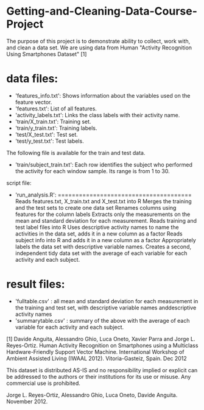 # Getting-and-Cleaning-Data-Course-Project
The purpose of this project is to demonstrate ability to collect, work with, and clean a data set.
We are using data from Human "Activity Recognition Using Smartphones Dataset" [1]

data files:
======================================

- 'features_info.txt': Shows information about the variables used on the feature vector.
- 'features.txt': List of all features.
- 'activity_labels.txt': Links the class labels with their activity name.
- 'train/X_train.txt': Training set.
- 'train/y_train.txt': Training labels.
- 'test/X_test.txt': Test set.
- 'test/y_test.txt': Test labels.

The following file is available for the train and test data. 
- 'train/subject_train.txt': Each row identifies the subject who performed the activity for each window sample. Its range is from 1 to 30. 

script file:
- 'run_analysis.R': 
======================================
    Reads features.txt, X_train.txt and X_test.txt into R
    Merges the training and the test sets to create one data set
    Renames columns using features for the column labels
    Extracts only the measurements on the mean and standard deviation for each measurement.
    Reads training and test label files into R
    Uses descriptive activity names to name the activities in the data set, adds it in a new column as a factor
    Reads subject info into R and adds it in a new column as a factor
    Appropriately labels the data set with descriptive variable names.
    Creates a second, independent tidy data set with the average of each variable for each activity and each subject.
    
result files:
======================================
- 'fulltable.csv' : all mean and standard deviation for each measurement in the training and test set, with descriptive variable names anddescriptive activity names
- 'summarytable.csv' : summary of the above with the average of each variable for each activity and each subject.

[1] Davide Anguita, Alessandro Ghio, Luca Oneto, Xavier Parra and Jorge L. Reyes-Ortiz. Human Activity Recognition on Smartphones using a Multiclass Hardware-Friendly Support Vector Machine. International Workshop of Ambient Assisted Living (IWAAL 2012). Vitoria-Gasteiz, Spain. Dec 2012

This dataset is distributed AS-IS and no responsibility implied or explicit can be addressed to the authors or their institutions for its use or misuse. Any commercial use is prohibited.

Jorge L. Reyes-Ortiz, Alessandro Ghio, Luca Oneto, Davide Anguita. November 2012.


